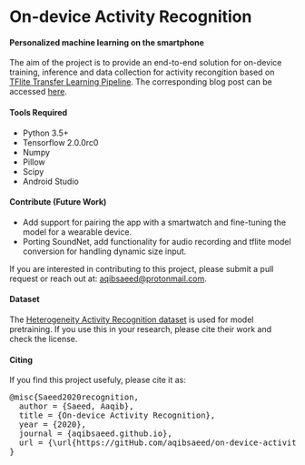 # On-device Activity Recognition
#### Personalized machine learning on the smartphone

The aim of the project is to provide an end-to-end solution for on-device training, inference and data collection for activity recongition based on <a href="https://github.com/tensorflow/examples/tree/master/lite/examples/model_personalization">TFlite Transfer Learning Pipeline</a>. The corresponding blog post can be accessed <a href="">here</a>. 

#### Tools Required
* Python 3.5+
* Tensorflow 2.0.0rc0
* Numpy
* Pillow 
* Scipy
* Android Studio

#### Contribute (Future Work)
* Add support for pairing the app with a smartwatch and fine-tuning the model for a wearable device.
* Porting SoundNet, add functionality for audio recording and tflite model conversion for handling dynamic size input.

If you are interested in contributing to this project, please submit a pull request or reach out at: aqibsaeed@protonmail.com.

#### Dataset 
The <a href="https://archive.ics.uci.edu/ml/datasets/Heterogeneity+Activity+Recognition">Heterogeneity Activity Recognition dataset</a> is used for model pretraining. If you use this in your research, please cite their work and check the license. 

#### Citing
If you find this project usefuly, please cite it as:

<pre>@misc{Saeed2020recognition, 
  author = {Saeed, Aaqib},
  title = {On-device Activity Recognition},
  year = {2020},
  journal = {aqibsaeed.github.io},
  url = {\url{https://gitHub.com/aqibsaeed/on-device-activity-recognition}}
}</pre>
